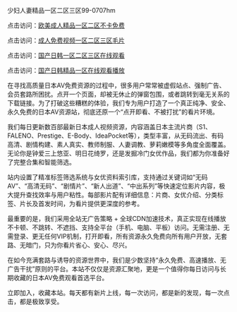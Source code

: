 少妇人妻精品一区二区三区99-0707hm


点击访问：<a href="https://bered.pages.dev/">欧美成人精品一区二区不卡免费</a>

点击访问：<a href="https://gsd-agv.pages.dev/">成人免费视频一区二区三区毛片</a>

点击访问：<a href="https://tfda.pages.dev/">国产日韩一区二区三区在线观看</a>

点击访问：<a href="https://cfad.pages.dev/">国产日韩精品一区在线观看播放</a>


在寻找高质量日本AV免费资源的过程中，很多用户常常被虚假站点、强制广告、会员套路所困扰。点开一个页面，却被无休止的弹窗包围，或者跳转到毫无关系的下载链接。为了打破这些糟糕的体验，我们专为用户打造了一个真正纯净、安全、永久免费的日本AV资源站，彻底还原一个“点开即看、不被打扰”的看片环境。

我们每日更新数百部最新日本成人视频资源，内容涵盖日本主流片商（S1、FALENO、Prestige、E-Body、IdeaPocket等），类型丰富，从无码流出、有码高清、剧情构建、素人真实、教师制服、人妻调教、萝莉嫩模等多角度全面覆盖。无论你是钟爱三上悠亚、明日花绮罗，还是发掘冷门女优作品，我们都为你准备好了完整合集和智能筛选。

站内设置了精准标签筛选系统与女优资料索引库，支持通过关键词如“无码AV”、“高清无码”、“剧情片”、“新人出道”、“中出系列”等快速定位影片内容，极大提升查找效率与用户粘性。每部影片配有详细信息：片商、女优介绍、分类标签、片长及首发时间，为看片提供更深度的参考。

最重要的是，我们采用全站无广告策略 + 全球CDN加速技术，真正实现在线播放不卡顿、不跳转、不遮挡、支持全平台（手机、电脑、平板）访问。无需注册、无需登录、更无任何VIP机制，打开即看，所有资源永久免费向所有用户开放，无套路、无暗门，只为你看片省心、安心、尽兴。

在如今充满套路与诱导的资源世界中，我们是少数坚持“永久免费、高速播放、无广告干扰”原则的平台。本站不仅仅是资源汇聚地，更是一个值得你每日访问与长期收藏的日本AV免费观看首选平台。

立即加入，收藏本站。每天都有新片上线，每一次访问，都是新的发现，每一次点击，都是极致享受。



<span style="display:none;">[Canonical link](https://github.com/ss36986/86705 ）</span>
